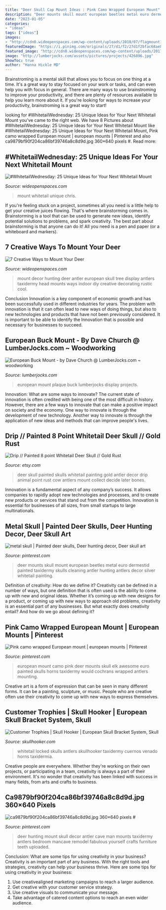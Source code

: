 ```yaml
---
title: "Deer Skull Cap Mount Ideas : Pink Camo Wrapped European Mount"
description: "Deer mounts skull mount european beetles metal euro dermestid painted taxidermy skulls cleaning antler hunting antlers decor silver whitetail painting"
date: "2023-01-05"
categories:
- "ideas"
tags: ["ideas"]
images:
- "http://cdn0.wideopenspaces.com/wp-content/uploads/2018/07/flagmount1.jpg"
featuredImage: "https://i.pinimg.com/originals/27/d1/f2/27d1f2bfac68ae82611ddb67cdd883e6.jpg"
featured_image: "http://cdn0.wideopenspaces.com/wp-content/uploads/2017/04/Mount-1.jpg"
image: "http://lumberjocks.com/assets/pictures/projects/426896.jpg"
ShowToc: true
author: "Hanna Hickle MD"
---
```



Brainstroming is a mental skill that allows you to focus on one thing at a time. It's a great way to stay focused on your work or tasks, and can even help you with focus in general. There are many ways to use brainstroming to improve your productivity, and there are plenty of resources available to help you learn more about it. If you're looking for ways to increase your productivity, brainstroming is a great way to start!

	

		
looking for #WhitetailWednesday: 25 Unique Ideas for Your Next Whitetail Mount you've came to the right web. We have 8 Pictures about #WhitetailWednesday: 25 Unique Ideas for Your Next Whitetail Mount like #WhitetailWednesday: 25 Unique Ideas for Your Next Whitetail Mount, Pink camo wrapped European mount | european mounts | Pinterest and also ca9879bf90f204ca86bf39746a8c8d9d.jpg 360×640 pixels #. Read more:
		
    
## #WhitetailWednesday: 25 Unique Ideas For Your Next Whitetail Mount

<img loading=lazy src="http://cdn0.wideopenspaces.com/wp-content/uploads/2018/07/flagmount1.jpg" onerror="this.onerror=null;this.src='https://tse2.mm.bing.net/th?id=OIP.tlSQ87cMuM9by5vPiKxDFgHaJ9&amp;pid=15.1';" alt="#WhitetailWednesday: 25 Unique Ideas for Your Next Whitetail Mount">

_Source: wideopenspaces.com_

>mount whitetail unique chris. 

	

If you're feeling stuck on a project, sometimes all you need is a little help to get your creative juices flowing. That's where brainstorming comes in. Brainstorming is a tool that can be used to generate new ideas, identify potential solutions to problems, and spark creativity. The best part about brainstorming is that anyone can do it! All you need is a pen and paper (or a whiteboard and markers).

    
## 7 Creative Ways To Mount Your Deer

<img loading=lazy src="http://cdn0.wideopenspaces.com/wp-content/uploads/2017/04/Mount-1.jpg" onerror="this.onerror=null;this.src='https://tse1.mm.bing.net/th?id=OIP.CscYpWs6oyxdh7NsL85JJAHaNK&amp;pid=15.1';" alt="7 Creative Ways to Mount Your Deer">

_Source: wideopenspaces.com_

>mount decor hunting deer antler european skull tree display antlers taxidermy head mounts ways indoor diy creative decorating rustic cool. 

	

Conclusion
Innovation is a key component of economic growth and has been successfully used in different industries for years. The problem with innovation is that it can often lead to new ways of doing things, but also to new technologies and products that have not been previously considered. It is important to be able to identify the Innovation that is possible and necessary for businesses to succeed.

    
## European Buck Mount - By Dave Church @ LumberJocks.com ~ Woodworking

<img loading=lazy src="http://lumberjocks.com/assets/pictures/projects/426896.jpg" onerror="this.onerror=null;this.src='https://tse3.mm.bing.net/th?id=OIP.5CIMX4jxCfIacQvV_djnnAHaJ4&amp;pid=15.1';" alt="European Buck Mount - by Dave Church @ LumberJocks.com ~ woodworking">

_Source: lumberjocks.com_

>european mount plaque buck lumberjocks display projects. 

	

Innovation: What are some ways to innovate?
The current state of innovation is often credited with being one of the most difficult in history. However, there are a few ways to innovate that can make a positive impact on society and the economy. One way to innovate is through the development of new technology. Another way to innovate is through the application of new ideas and methods that can improve people's lives.

    
## Drip // Painted 8 Point Whitetail Deer Skull // Gold Rust

<img loading=lazy src="https://img0.etsystatic.com/030/1/5758730/il_fullxfull.543747258_89el.jpg" onerror="this.onerror=null;this.src='https://tse1.mm.bing.net/th?id=OIP.UW1_rkIG3Xo5r3an05aIEQHaLJ&amp;pid=15.1';" alt="Drip // Painted 8 point Whitetail Deer Skull // Gold Rust">

_Source: etsy.com_

>deer skull painted skulls whitetail painting gold antler decor drip animal point rust cow antlers mount collect decide later bones. 

	

Innovation is a fundamental aspect of any company’s success. It allows companies to rapidly adopt new technologies and processes, and to create new products or services that stand out from the competition. Innovation is essential for businesses of all sizes, from small startups to large multinationals.

    
## Metal Skull | Painted Deer Skulls, Deer Hunting Decor, Deer Skull Art

<img loading=lazy src="https://i.pinimg.com/originals/27/d1/f2/27d1f2bfac68ae82611ddb67cdd883e6.jpg" onerror="this.onerror=null;this.src='https://tse1.mm.bing.net/th?id=OIP.TDMZy4oFYuHrcpql38L2CgHaLJ&amp;pid=15.1';" alt="metal skull | Painted deer skulls, Deer hunting decor, Deer skull art">

_Source: pinterest.com_

>deer mounts skull mount european beetles metal euro dermestid painted taxidermy skulls cleaning antler hunting antlers decor silver whitetail painting. 

	

Definition of creativity: How do we define it?
Creativity can be defined in a number of ways, but one definition that is often used is the ability to come up with new and original ideas. Whether it’s coming up with new designs for a product, or coming up with new ways to approach old problems, creativity is an essential part of any businesses. But what exactly does creativity entail? And how do we go about defining it?

    
## Pink Camo Wrapped European Mount | European Mounts | Pinterest

<img loading=lazy src="https://s-media-cache-ak0.pinimg.com/736x/79/56/67/795667ed0eacd85344d099a053279d99.jpg" onerror="this.onerror=null;this.src='https://tse2.mm.bing.net/th?id=OIP.JQMkA5iLzGyqItZPD9HW2QHaKX&amp;pid=15.1';" alt="Pink camo wrapped European mount | european mounts | Pinterest">

_Source: pinterest.com_

>european mount camo pink deer mounts skull elk awesome euro painted skulls horns taxidermy would cochrans wrapped antlers mounting. 

	

Creative art is a form of expression that can be seen in many different forms. It can be a painting, sculpture, or music. People who are creative often use their creativity to come up with new ways to express themselves.

    
## Customer Trophies | Skull Hooker | European Skull Bracket System, Skull

<img loading=lazy src="http://www.skullhooker.com/wp-content/gallery/customer-trophies/locked-up.jpeg" onerror="this.onerror=null;this.src='https://tse2.mm.bing.net/th?id=OIP.frtkZv4eEVrUgg4NmUKvyQAAAA&amp;pid=15.1';" alt="Customer Trophies | Skull Hooker | European Skull Bracket System, Skull">

_Source: skullhooker.com_

>whitetail locked skulls antlers skullhooker taxidermy cuernos venado horns taxidermia. 

	

Creative people are everywhere. Whether they're working on their own projects, or participating in a team, creativity is always a part of their environment. It's no wonder that creativity has been linked with success in many fields, from arts and crafts to business.

    
## Ca9879bf90f204ca86bf39746a8c8d9d.jpg 360×640 Pixels #

<img loading=lazy src="https://i.pinimg.com/736x/9c/a2/e2/9ca2e2da8147c2c480d3bf007b607f23.jpg" onerror="this.onerror=null;this.src='https://tse4.mm.bing.net/th?id=OIP.4RM2KmfoNw4_5BO4QP-TyAAAAA&amp;pid=15.1';" alt="ca9879bf90f204ca86bf39746a8c8d9d.jpg 360×640 pixels #">

_Source: pinterest.com_

>deer hunting mount skull decor antler cave man mounts taxidermy antlers bedroom mancave remodel fabulous yourself crafts furniture teeth uploaded. 

	

Conclusion: What are some tips for using creativity in your business?
Creativity is an important part of any business. With the right tools and strategies, creativity can help your business thrive. Here are some tips for using creativity in your business: 
1. Use creativealigned marketing campaigns to reach a larger audience.
2. Get creative with your customer service strategy.
3. Use creative visuals to communicate your message.
4. Take advantage of catered content options to reach an even wider audience.

